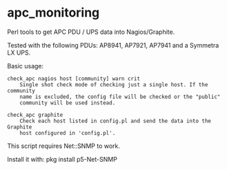apc_monitoring
==============

Perl tools to get APC PDU / UPS data into Nagios/Graphite.

Tested with the following PDUs: AP8941, AP7921, AP7941 and a Symmetra LX UPS.

Basic usage:

    check_apc nagios host [community] warn crit
        Single shot check mode of checking just a single host. If the community
        name is excluded, the config file will be checked or the "public"
        community will be used instead.

    check_apc graphite
        Check each host listed in config.pl and send the data into the Graphite
        host configured in 'config.pl'.

This script requires Net::SNMP to work.

Install it with: pkg install p5-Net-SNMP
